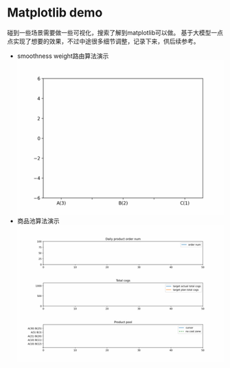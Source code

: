 # Matplotlib demo

碰到一些场景需要做一些可视化，搜索了解到matplotlib可以做。
基于大模型一点点实现了想要的效果，不过中途很多细节调整，记录下来，供后续参考。

- smoothness weight路由算法演示
![smoothness routing](routing_algo.gif)
- 商品池算法演示
![product pool](product_pool.gif)